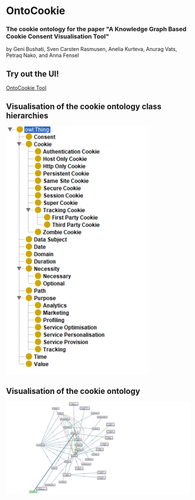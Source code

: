 # OntoCookie

### The cookie ontology for the paper "A Knowledge Graph Based Cookie Consent Visualisation Tool"
by Geni Bushati, Sven Carsten Rasmusen, Anelia Kurteva, Anurag Vats, Petraq Nako, and Anna Fensel

## Try out the UI!
[OntoCookie Tool](https://stiinnsbruck.github.io/OntoCookie/tool/cookie_application/build/web/index.html#/)

## Visualisation of the cookie ontology class hierarchies
![Cookie Ontology](/images/OntoCookie_Class_Hierarchy.png?raw=true "Cookie Ontology Class Hierarchy")

## Visualisation of the cookie ontology
![Cookie Ontology](/images/OntoCookie.jpg?raw=true "Cookie Ontology")


